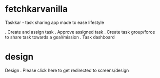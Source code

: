 # fetchkarvanilla
Taskkar - task sharing app made to ease lifestyle

. Create and assign task
. Approve assigned task 
. Create task group/force to share task towards a goal/mission
. Task dashboard

# design
Design
. Please click here to get redirected to screens/design